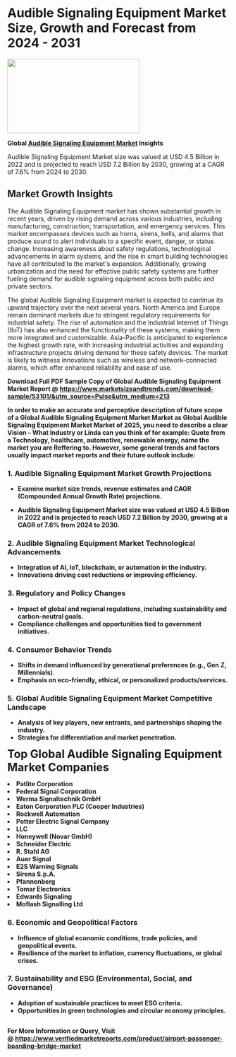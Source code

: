 <H1>Audible Signaling Equipment Market Size, Growth and Forecast from 2024 - 2031</H1><img class="aligncenter size-medium wp-image-584254" src="https://thirdeyenews.in/wp-content/uploads/2024/09/Global-Market-Research-300x168.jpeg" alt="" width="300" height="168" /><p><strong>Global&nbsp;<a href="https://www.marketsizeandtrends.com/download-sample/53101/&amp;utm_source=Pulse&amp;utm_medium=213">Audible Signaling Equipment Market</a> Insights</strong></p><p>Audible Signaling Equipment Market size was valued at USD 4.5 Billion in 2022 and is projected to reach USD 7.2 Billion by 2030, growing at a CAGR of 7.6% from 2024 to 2030.</p><p><h2>Market Growth Insights</h2> <p>The Audible Signaling Equipment market has shown substantial growth in recent years, driven by rising demand across various industries, including manufacturing, construction, transportation, and emergency services. This market encompasses devices such as horns, sirens, bells, and alarms that produce sound to alert individuals to a specific event, danger, or status change. Increasing awareness about safety regulations, technological advancements in alarm systems, and the rise in smart building technologies have all contributed to the market's expansion. Additionally, growing urbanization and the need for effective public safety systems are further fueling demand for audible signaling equipment across both public and private sectors.</p> <p><strong></strong></p> <p>The global Audible Signaling Equipment market is expected to continue its upward trajectory over the next several years. North America and Europe remain dominant markets due to stringent regulatory requirements for industrial safety. The rise of automation and the Industrial Internet of Things (IIoT) has also enhanced the functionality of these systems, making them more integrated and customizable. Asia-Pacific is anticipated to experience the highest growth rate, with increasing industrial activities and expanding infrastructure projects driving demand for these safety devices. The market is likely to witness innovations such as wireless and network-connected alarms, which offer enhanced reliability and ease of use.</p> <p><strong></p><p><span class=""><strong>Download Full PDF Sample Copy of Global Audible Signaling Equipment Market Report</strong> @ <a href="https://www.marketsizeandtrends.com/download-sample/53101/&amp;utm_source=Pulse&amp;utm_medium=213" target="_blank">https://www.marketsizeandtrends.com/download-sample/53101/&amp;utm_source=Pulse&amp;utm_medium=213</a></span></p><p>In order to make an accurate and perceptive description of future scope of a Global&nbsp;Audible Signaling Equipment Market Market as Global&nbsp;Audible Signaling Equipment Market Market of 2025, you need to describe a clear Vision &ndash; What Industry or Linda can you think of for example: Quote from a Technology, healthcare, automotive, renewable energy, name the market you are Reffering to. However, some general trends and factors usually impact market reports and their future outlook include:</p><h3>1.&nbsp;<strong>Audible Signaling Equipment Market Growth Projections</strong></h3><ul><li>Examine market size trends, revenue estimates and CAGR (Compounded Annual Growth Rate) projections.</li><li><p>Audible Signaling Equipment Market size was valued at USD 4.5 Billion in 2022 and is projected to reach USD 7.2 Billion by 2030, growing at a CAGR of 7.6% from 2024 to 2030.</p></li></ul><h3>2.&nbsp;<strong>Audible Signaling Equipment Market Technological Advancements</strong></h3><ul><li>Integration of AI, IoT, blockchain, or automation in the industry.</li><li>Innovations driving cost reductions or improving efficiency.</li></ul><h3>3.&nbsp;<strong>Regulatory and Policy Changes</strong></h3><ul><li>Impact of global and regional regulations, including sustainability and carbon-neutral goals.</li><li>Compliance challenges and opportunities tied to government initiatives.</li></ul><h3>4.&nbsp;<strong>Consumer Behavior Trends</strong></h3><ul><li>Shifts in demand influenced by generational preferences (e.g., Gen Z, Millennials).</li><li>Emphasis on eco-friendly, ethical, or personalized products/services.</li></ul><h3>5.&nbsp;<strong>Global Audible Signaling Equipment Market Competitive Landscape</strong></h3><ul><li>Analysis of key players, new entrants, and partnerships shaping the industry.</li><li>Strategies for differentiation and market penetration.</li></ul><p data-pm-slice="1 1 []"><span style="color: inherit; font-family: inherit; font-size: 25px;">Top Global Audible Signaling Equipment Market Companies</span></p><div class="" data-test-id=""><p><li>Patlite Corporation</li><li> Federal Signal Corporation</li><li> Werma Signaltechnik GmbH</li><li> Eaton Corporation PLC (Cooper Industries)</li><li> Rockwell Automation</li><li> Potter Electric Signal Company</li><li> LLC</li><li> Honeywell (Novar GmbH)</li><li> Schneider Electric</li><li> R. Stahl AG</li><li> Auer Signal</li><li> E2S Warning Signals</li><li> Sirena S.p.A.</li><li> Pfannenberg</li><li> Tomar Electronics</li><li> Edwards Signaling</li><li> Moflash Signalling Ltd</li></p></div><h3>6.&nbsp;<strong>Economic and Geopolitical Factors</strong></h3><ul><li>Influence of global economic conditions, trade policies, and geopolitical events.</li><li>Resilience of the market to inflation, currency fluctuations, or global crises.</li></ul><h3>7.&nbsp;<strong>Sustainability and ESG (Environmental, Social, and Governance)</strong></h3><ul><li>Adoption of sustainable practices to meet ESG criteria.</li><li>Opportunities in green technologies and circular economy principles.</li></ul><h2><strong style="font-size: 14px;">For More Information or Query, Visit @&nbsp;</strong><a style="background-color: #ffffff; font-size: 14px;" href="https://www.marketsizeandtrends.com/report/audible-signaling-equipment-market/" target="_blank">https://www.verifiedmarketreports.com/product/airport-passenger-boarding-bridge-market</a></h2>
